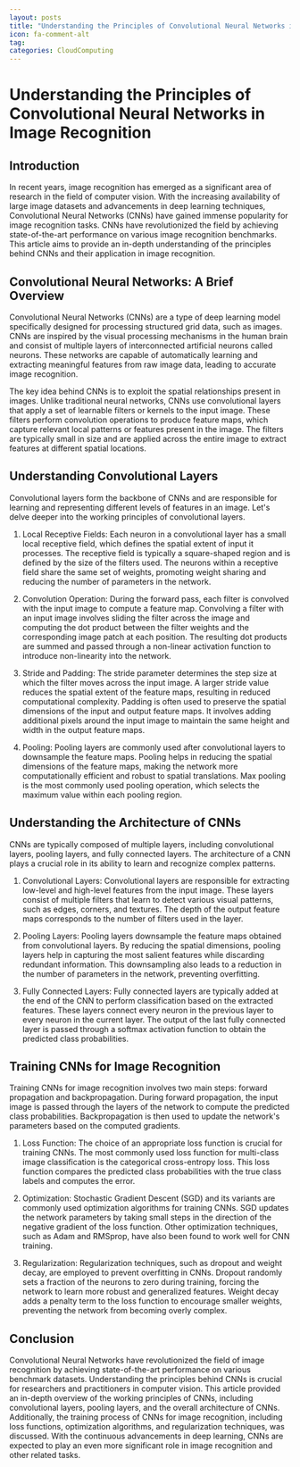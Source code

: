 ```yaml
---
layout: posts
title: "Understanding the Principles of Convolutional Neural Networks in Image Recognition"
icon: fa-comment-alt
tag:      
categories: CloudComputing
---
```



# Understanding the Principles of Convolutional Neural Networks in Image Recognition

## Introduction

In recent years, image recognition has emerged as a significant area of research in the field of computer vision. With the increasing availability of large image datasets and advancements in deep learning techniques, Convolutional Neural Networks (CNNs) have gained immense popularity for image recognition tasks. CNNs have revolutionized the field by achieving state-of-the-art performance on various image recognition benchmarks. This article aims to provide an in-depth understanding of the principles behind CNNs and their application in image recognition.

## Convolutional Neural Networks: A Brief Overview

Convolutional Neural Networks (CNNs) are a type of deep learning model specifically designed for processing structured grid data, such as images. CNNs are inspired by the visual processing mechanisms in the human brain and consist of multiple layers of interconnected artificial neurons called neurons. These networks are capable of automatically learning and extracting meaningful features from raw image data, leading to accurate image recognition.

The key idea behind CNNs is to exploit the spatial relationships present in images. Unlike traditional neural networks, CNNs use convolutional layers that apply a set of learnable filters or kernels to the input image. These filters perform convolution operations to produce feature maps, which capture relevant local patterns or features present in the image. The filters are typically small in size and are applied across the entire image to extract features at different spatial locations.

## Understanding Convolutional Layers

Convolutional layers form the backbone of CNNs and are responsible for learning and representing different levels of features in an image. Let's delve deeper into the working principles of convolutional layers.

1. Local Receptive Fields: Each neuron in a convolutional layer has a small local receptive field, which defines the spatial extent of input it processes. The receptive field is typically a square-shaped region and is defined by the size of the filters used. The neurons within a receptive field share the same set of weights, promoting weight sharing and reducing the number of parameters in the network.

2. Convolution Operation: During the forward pass, each filter is convolved with the input image to compute a feature map. Convolving a filter with an input image involves sliding the filter across the image and computing the dot product between the filter weights and the corresponding image patch at each position. The resulting dot products are summed and passed through a non-linear activation function to introduce non-linearity into the network.

3. Stride and Padding: The stride parameter determines the step size at which the filter moves across the input image. A larger stride value reduces the spatial extent of the feature maps, resulting in reduced computational complexity. Padding is often used to preserve the spatial dimensions of the input and output feature maps. It involves adding additional pixels around the input image to maintain the same height and width in the output feature maps.

4. Pooling: Pooling layers are commonly used after convolutional layers to downsample the feature maps. Pooling helps in reducing the spatial dimensions of the feature maps, making the network more computationally efficient and robust to spatial translations. Max pooling is the most commonly used pooling operation, which selects the maximum value within each pooling region.

## Understanding the Architecture of CNNs

CNNs are typically composed of multiple layers, including convolutional layers, pooling layers, and fully connected layers. The architecture of a CNN plays a crucial role in its ability to learn and recognize complex patterns.

1. Convolutional Layers: Convolutional layers are responsible for extracting low-level and high-level features from the input image. These layers consist of multiple filters that learn to detect various visual patterns, such as edges, corners, and textures. The depth of the output feature maps corresponds to the number of filters used in the layer.

2. Pooling Layers: Pooling layers downsample the feature maps obtained from convolutional layers. By reducing the spatial dimensions, pooling layers help in capturing the most salient features while discarding redundant information. This downsampling also leads to a reduction in the number of parameters in the network, preventing overfitting.

3. Fully Connected Layers: Fully connected layers are typically added at the end of the CNN to perform classification based on the extracted features. These layers connect every neuron in the previous layer to every neuron in the current layer. The output of the last fully connected layer is passed through a softmax activation function to obtain the predicted class probabilities.

## Training CNNs for Image Recognition

Training CNNs for image recognition involves two main steps: forward propagation and backpropagation. During forward propagation, the input image is passed through the layers of the network to compute the predicted class probabilities. Backpropagation is then used to update the network's parameters based on the computed gradients.

1. Loss Function: The choice of an appropriate loss function is crucial for training CNNs. The most commonly used loss function for multi-class image classification is the categorical cross-entropy loss. This loss function compares the predicted class probabilities with the true class labels and computes the error.

2. Optimization: Stochastic Gradient Descent (SGD) and its variants are commonly used optimization algorithms for training CNNs. SGD updates the network parameters by taking small steps in the direction of the negative gradient of the loss function. Other optimization techniques, such as Adam and RMSprop, have also been found to work well for CNN training.

3. Regularization: Regularization techniques, such as dropout and weight decay, are employed to prevent overfitting in CNNs. Dropout randomly sets a fraction of the neurons to zero during training, forcing the network to learn more robust and generalized features. Weight decay adds a penalty term to the loss function to encourage smaller weights, preventing the network from becoming overly complex.

## Conclusion

Convolutional Neural Networks have revolutionized the field of image recognition by achieving state-of-the-art performance on various benchmark datasets. Understanding the principles behind CNNs is crucial for researchers and practitioners in computer vision. This article provided an in-depth overview of the working principles of CNNs, including convolutional layers, pooling layers, and the overall architecture of CNNs. Additionally, the training process of CNNs for image recognition, including loss functions, optimization algorithms, and regularization techniques, was discussed. With the continuous advancements in deep learning, CNNs are expected to play an even more significant role in image recognition and other related tasks.